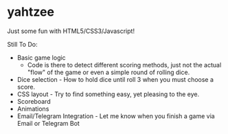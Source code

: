 # yahtzee
Just some fun with HTML5/CSS3/Javascript!

Still To Do:

- Basic game logic
  - Code is there to detect different scoring methods, just not the actual "flow" of the game or even a simple round of rolling dice.
- Dice selection - How to hold dice until roll 3 when you must choose a score.
- CSS layout - Try to find something easy, yet pleasing to the eye.
- Scoreboard
- Animations
- Email/Telegram Integration - Let me know when you finish a game via Email or Telegram Bot
